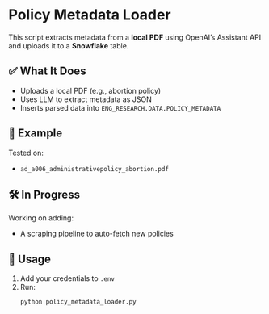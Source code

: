# Policy Metadata Loader

This script extracts metadata from a **local PDF** using OpenAI’s Assistant API and uploads it to a **Snowflake** table.

## ✅ What It Does

- Uploads a local PDF (e.g., abortion policy)
- Uses LLM to extract metadata as JSON
- Inserts parsed data into `ENG_RESEARCH.DATA.POLICY_METADATA`

## 📌 Example

Tested on:

- `ad_a006_administrativepolicy_abortion.pdf`

## 🛠 In Progress

Working on adding:

- A scraping pipeline to auto-fetch new policies

## 🚀 Usage

1. Add your credentials to `.env`
2. Run:
   ```bash
   python policy_metadata_loader.py
   ```
